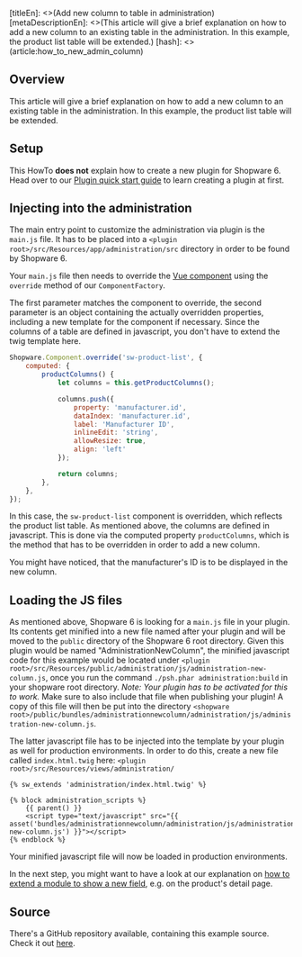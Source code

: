[titleEn]: <>(Add new column to table in administration)
[metaDescriptionEn]: <>(This article will give a brief explanation on how to add a new column to an existing table in the administration. In this example, the product list table will be extended.)
[hash]: <>(article:how_to_new_admin_column)

## Overview

This article will give a brief explanation on how to add a new column to an existing table in the administration.
In this example, the product list table will be extended.

## Setup

This HowTo **does not** explain how to create a new plugin for Shopware 6.
Head over to our [Plugin quick start guide](./../2-internals/4-plugins/010-plugin-quick-start.md) to
learn creating a plugin at first.

## Injecting into the administration

The main entry point to customize the administration via plugin is the `main.js` file.
It has to be placed into a `<plugin root>/src/Resources/app/administration/src` directory in order to be found by Shopware 6.

Your `main.js` file then needs to override the [Vue component](https://vuejs.org/v2/guide/components.html) using the
`override` method of our `ComponentFactory`.

The first parameter matches the component to override, the second parameter is an object containing
the actually overridden properties, including a new template for the component if necessary.
Since the columns of a table are defined in javascript, you don't have to extend the twig template here.

```js
Shopware.Component.override('sw-product-list', {
    computed: {
        productColumns() {
            let columns = this.getProductColumns();

            columns.push({
                property: 'manufacturer.id',
                dataIndex: 'manufacturer.id',
                label: 'Manufacturer ID',
                inlineEdit: 'string',
                allowResize: true,
                align: 'left'
            });

            return columns;
        },
    },
});
```

In this case, the `sw-product-list` component is overridden, which reflects the product list table.
As mentioned above, the columns are defined in javascript. This is done via the computed property `productColumns`,
which is the method that has to be overridden in order to add a new column.

You might have noticed, that the manufacturer's ID is to be displayed in the new column.

## Loading the JS files

As mentioned above, Shopware 6 is looking for a `main.js` file in your plugin.
Its contents get minified into a new file named after your plugin and will be moved to the `public` directory
of the Shopware 6 root directory.
Given this plugin would be named "AdministrationNewColumn", the minified javascript code for this example would be
located under `<plugin root>/src/Resources/public/administration/js/administration-new-column.js`, once you run the command `./psh.phar administration:build` in your shopware root directory.
*Note: Your plugin has to be activated for this to work.*
Make sure to also include that file when publishing your plugin!
A copy of this file will then be put into the directory `<shopware root>/public/bundles/administrationnewcolumn/administration/js/administration-new-column.js`.

The latter javascript file has to be injected into the template by your plugin as well for production environments.
In order to do this, create a new file called `index.html.twig` here: `<plugin root>/src/Resources/views/administration/`

```twig
{% sw_extends 'administration/index.html.twig' %}

{% block administration_scripts %}
    {{ parent() }}
    <script type="text/javascript" src="{{ asset('bundles/administrationnewcolumn/administration/js/administration-new-column.js') }}"></script>
{% endblock %}
```

Your minified javascript file will now be loaded in production environments.

In the next step, you might want to have a look at our explanation on [how to extend a module to show a new field](./200-add-admin-new-field.md), e.g. on the product's
detail page.

## Source

There's a GitHub repository available, containing this example source.
Check it out [here](https://github.com/shopware/swag-docs-administration-new-column).

